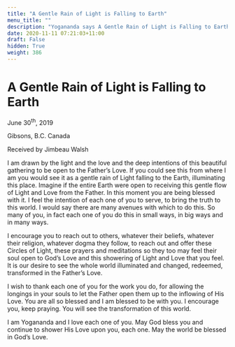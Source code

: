 ```yaml
---
title: "A Gentle Rain of Light is Falling to Earth"
menu_title: ""
description: "Yogananda says A Gentle Rain of Light is Falling to Earth"
date: 2020-11-11 07:21:03+11:00
draft: False
hidden: True
weight: 386
---
```

# A Gentle Rain of Light is Falling to Earth

June 30<sup>th</sup>, 2019

Gibsons, B.C. Canada

Received by Jimbeau Walsh


I am drawn by the light and the love and the deep intentions of this beautiful gathering to be open to the Father’s Love. If you could see this from where I am you would see it as a gentle rain of Light falling to the Earth, illuminating this place. Imagine if the entire Earth were open to receiving this gentle flow of Light and Love from the Father. In this moment you are being blessed with it. I feel the intention of each one of you to serve, to bring the truth to this world. I would say there are many avenues with which to do this. So many of you, in fact each one of you do this in small ways, in big ways and in many ways. 

I encourage you to reach out to others, whatever their beliefs, whatever their religion, whatever dogma they follow, to reach out and offer these Circles of Light, these prayers and meditations so they too may feel their soul open to God’s Love and this showering of Light and Love that you feel. It is our desire to see the whole world illuminated and changed, redeemed, transformed in the Father’s Love. 

I wish to thank each one of you for the work you do, for allowing the longings in your souls to let the Father open them up to the inflowing of His Love. You are all so blessed and I am blessed to be with you. I encourage you, keep praying. You will see the transformation of this world. 

I am Yogananda and I love each one of you. May God bless you and continue to shower His Love upon you, each one. May the world be blessed in God’s Love. 
